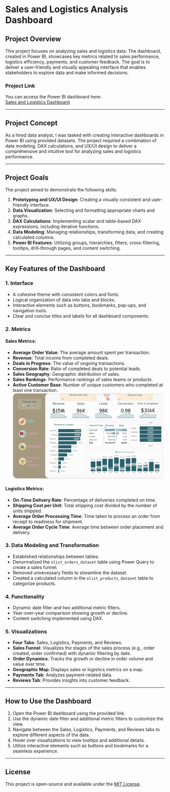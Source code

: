 # Sales and Logistics Analysis Dashboard

## Project Overview

This project focuses on analyzing sales and logistics data. The dashboard, created in Power BI, showcases key metrics related to sales performance, logistics efficiency, payments, and customer feedback. The goal is to deliver a user-friendly and visually appealing interface that enables stakeholders to explore data and make informed decisions.

### Project Link
You can access the Power BI dashboard here:  
[Sales and Logistics Dashboard](https://drive.google.com/file/d/17aAbr6_N3lK5JODI2rCJ-b7Vuv10wTJ-/view?usp=drive_link)

---

## Project Concept

As a hired data analyst, I was tasked with creating interactive dashboards in Power BI using provided datasets. The project required a combination of data modeling, DAX calculations, and UX/UI design to deliver a comprehensive and intuitive tool for analyzing sales and logistics performance.

---

## Project Goals

The project aimed to demonstrate the following skills:
1. **Prototyping and UX/UI Design**: Creating a visually consistent and user-friendly interface.
2. **Data Visualization**: Selecting and formatting appropriate charts and graphs.
3. **DAX Calculations**: Implementing scalar and table-based DAX expressions, including iterative functions.
4. **Data Modeling**: Managing relationships, transforming data, and creating calculated columns.
5. **Power BI Features**: Utilizing groups, hierarchies, filters, cross-filtering, tooltips, drill-through pages, and content switching.

---

## Key Features of the Dashboard

### 1. **Interface**
- A cohesive theme with consistent colors and fonts.
- Logical organization of data into tabs and blocks.
- Interactive elements such as buttons, bookmarks, pop-ups, and navigation tools.
- Clear and concise titles and labels for all dashboard components.

### 2. **Metrics**
#### Sales Metrics:
- **Average Order Value**: The average amount spent per transaction.
- **Revenue**: Total income from completed deals.
- **Deals in Progress**: The value of ongoing transactions.
- **Conversion Rate**: Ratio of completed deals to potential leads.
- **Sales Geography**: Geographic distribution of sales.
- **Sales Rankings**: Performance rankings of sales teams or products.
- **Active Customer Base**: Number of unique customers who completed at least one transaction.
![](https://github.com/DAIvdetango/Power-BI-project/blob/main/images/Power_BI_1.png)
#### Logistics Metrics:
- **On-Time Delivery Rate**: Percentage of deliveries completed on time.
- **Shipping Cost per Unit**: Total shipping cost divided by the number of units shipped.
- **Average Order Processing Time**: Time taken to process an order from receipt to readiness for shipment.
- **Average Order Cycle Time**: Average time between order placement and delivery.

### 3. **Data Modeling and Transformation**
- Established relationships between tables.
- Denormalized the `olist_orders_dataset` table using Power Query to create a sales funnel.
- Removed unnecessary fields to streamline the dataset.
- Created a calculated column in the `olist_products_dataset` table to categorize products.

### 4. **Functionality**
- Dynamic date filter and two additional metric filters.
- Year-over-year comparison showing growth or decline.
- Content switching implemented using DAX.

### 5. **Visualizations**
- **Four Tabs**: Sales, Logistics, Payments, and Reviews.
- **Sales Funnel**: Visualizes the stages of the sales process (e.g., order created, order confirmed) with dynamic filtering by date.
- **Order Dynamics**: Tracks the growth or decline in order volume and value over time.
- **Geographic Map**: Displays sales or logistics metrics on a map.
- **Payments Tab**: Analyzes payment-related data.
- **Reviews Tab**: Provides insights into customer feedback.

---

## How to Use the Dashboard

1. Open the Power BI dashboard using the provided link.
2. Use the dynamic date filter and additional metric filters to customize the view.
3. Navigate between the Sales, Logistics, Payments, and Reviews tabs to explore different aspects of the data.
4. Hover over visualizations to view tooltips and additional details.
5. Utilize interactive elements such as buttons and bookmarks for a seamless experience.

---

## License

This project is open-source and available under the [MIT License](LICENSE).

